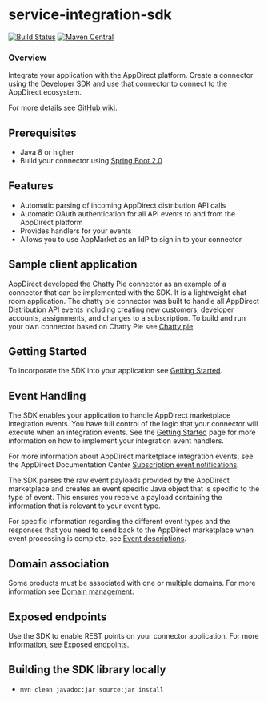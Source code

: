 # service-integration-sdk

[![Build Status](https://travis-ci.org/AppDirect/service-integration-sdk.svg?branch=master)](https://travis-ci.org/AppDirect/service-integration-sdk)
[![Maven Central](https://maven-badges.herokuapp.com/maven-central/com.appdirect/service-integration-sdk/badge.svg?style=plastic)](https://maven-badges.herokuapp.com/maven-central/com.appdirect/service-integration-sdk)

### Overview
Integrate your application with the AppDirect platform. Create a connector using the Developer SDK and use that connector to connect to the AppDirect ecosystem.

For more details see [GitHub wiki](https://github.com/AppDirect/service-integration-sdk/wiki).

## Prerequisites
* Java 8 or higher
* Build your connector using [Spring Boot 2.0](https://projects.spring.io/spring-boot/)

## Features
* Automatic parsing of incoming AppDirect distribution API calls
* Automatic OAuth authentication for all API events to and from the AppDirect platform
* Provides handlers for your events
* Allows you to use AppMarket as an IdP to sign in to your connector

## Sample client application 
AppDirect developed the Chatty Pie connector as an example of a connector that can be implemented with the SDK. It is a lightweight chat room application. The chatty pie connector was built to handle all AppDirect Distribution API events including creating new customers, developer accounts, assignments, and changes to a subscription. 
To build and run your own connector based on Chatty Pie see [Chatty pie](https://github.com/AppDirect/chatty-pie-connector).

## Getting Started
To incorporate the SDK into your application see [Getting Started](https://github.com/AppDirect/service-integration-sdk/wiki/Getting-Started).

## Event Handling
The SDK enables your application to handle AppDirect marketplace integration events. You have full control
of the logic that your connector will execute when an integration events. See the [Getting Started](https://github.com/AppDirect/service-integration-sdk/wiki/Getting-Started)
page for more information on how to implement your integration event handlers.

For more information about AppDirect marketplace integration events, see the AppDirect Documentation Center
[Subscription event notifications](https://help.appdirect.com/appdistrib/Default.htm#Dev-DistributionGuide/en-subs-event-notifs.html%3FTocPath%3DIntegrate%2520with%2520AppDirect%7CEvent%2520notifications%7CSubscription%2520event%2520notifications%7C_____0/?location%20=%20appdistribution).

The SDK parses the raw event payloads provided by the AppDirect marketplace and creates an event specific Java object that is specific to the type
of event. This ensures you receive a payload containing the information that is relevant to your event type.

For specific information regarding the different event types and the responses that you need to send back to the 
AppDirect marketplace when event processing is complete, see [Event descriptions](https://github.com/AppDirect/service-integration-sdk/wiki/Event-Descriptions).

## Domain association
Some products must be associated with one or multiple domains. For more information see [Domain management](https://github.com/AppDirect/service-integration-sdk/wiki/Domain-management).

## Exposed endpoints
Use the SDK to enable REST points on your connector application. For more information, see [Exposed endpoints](https://github.com/AppDirect/service-integration-sdk/wiki/Exposed-endpoints).

## Building the SDK library locally
* `mvn clean javadoc:jar source:jar install`


